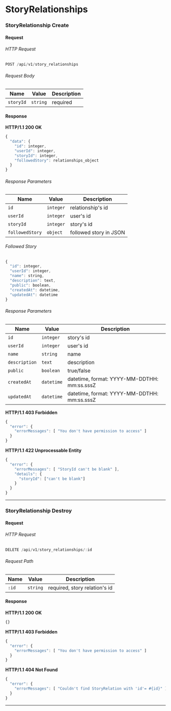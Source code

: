 # StoryRelationships

### StoryRelationship Create

#### Request

###### HTTP Request

```javascript
POST /api/v1/story_relationships
```

###### Request Body

| Name        | Value     | Description                                     |
| ----------- | --------- | ----------------------------------------------- |
| `storyId`   | `string`  | required                                        |

#### Response

**HTTP/1.1 200 OK**

```javascript
{
  "data": {
    "id": integer,
    "userId": integer,
    "storyId": integer,
    "followedStory": relationships_object
  }
}
```

###### Response Parameters

| Name            | Value      | Description                       |
| --------------- | ---------- | --------------------------------- |
| `id`            | `integer`  | relationship's id                 |
| `userId`        | `integer`  | user's id                         |
| `storyId`       | `integer`  | story's id                        |
| `followedStory` | `object`   | followed story in JSON            |

###### Followed Story

```javascript
{
  "id": integer,
  "userId": integer,
  "name": string,
  "description": text,
  "public": boolean,
  "createdAt": datetime,
  "updatedAt": datetime
}
```

###### Response Parameters

| Name          | Value      | Description              |
| ------------- | ---------- | ------------------------ |
| `id`          | `integer`  | story's id               |
| `userId`      | `integer`  | user's id                |
| `name`        | `string`   | name                     |
| `description` | `text`     | description              |
| `public`      | `boolean`  | true/false               |
| `createdAt`   | `datetime` | datetime, format:  YYYY-MM-DDTHH: mm:ss.sssZ |
| `updatedAt`   | `datetime` | datetime, format:  YYYY-MM-DDTHH: mm:ss.sssZ |


**HTTP/1.1 403 Forbidden**

```javascript
{
  "error": {
    "errorMessages": [ "You don't have permission to access" ]
  }
}
```

**HTTP/1.1 422 Unprocessable Entity**

```javascript
{
  "error": {
    "errorMessages": [ "StoryId can't be blank" ],
    "details": {
      "storyId": ["can't be blank"]
    }
  }
}
```

---

### StoryRelationship Destroy

#### Request

###### HTTP Request

```javascript
DELETE /api/v1/story_relationships/:id
```
###### Request Path

| Name        | Value     | Description                             |
| ----------- | --------- | --------------------------------------- |
| `:id`       | `string`  | required, story relation's id           |

#### Response

**HTTP/1.1 200 OK**

```javascript
{}
```

**HTTP/1.1 403 Forbidden**

```javascript
{
  "error": {
    "errorMessages": [ "You don't have permission to access" ]
  }
}
```

**HTTP/1.1 404 Not Found**

```javascript
{
  "error": {
    "errorMessages": [ "Couldn't find StoryRelation with 'id'= #{id}" ]
  }
}
```

---
